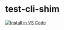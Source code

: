 # test-cli-shim

[![Install in VS Code](https://img.shields.io/badge/VS_Code-Install_Server-0098FF?style=flat-square)](https://insiders.vscode.dev/redirect?url=vscode%3Amcp%2Finstall%3F%7B%22name%22%3A%22test-cli%22%2C%22command%22%3A%22docker%22%2C%22args%22%3A%5B%22run%22%2C%22-p%22%2C%225000:5000%22%2C%22ghcr.io%2Fmayank-msj-singh%2Ftest-cli-shim%3Alatest%22%5D%7D)


